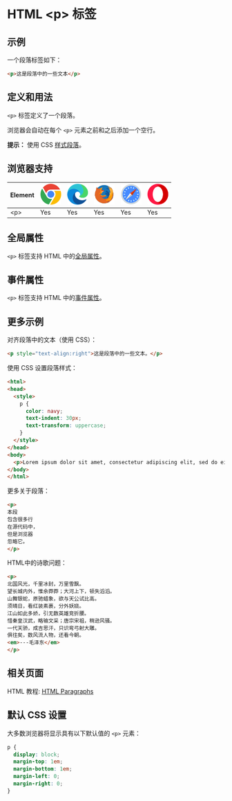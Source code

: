 HTML \<p> 标签
===

## 示例

一个段落标签如下：

```html idoc:preview
<p>这是段落中的一些文本</p>
```

## 定义和用法

`<p>` 标签定义了一个段落。

浏览器会自动在每个 `<p>` 元素之前和之后添加一个空行。

**提示：** 使用 CSS [样式段落](../tutorial/css.md)。

## 浏览器支持

| Element | ![chrome][1] | ![edge][2] | ![firefox][3] | ![safari][4] | ![opera][5] |
| ------- | --- | --- | --- | --- | --- |
| \<p>    | Yes | Yes | Yes | Yes | Yes |

## 全局属性

`<p>` 标签支持 HTML 中的[全局属性](../reference/standardattributes.md)。

## 事件属性

`<p>` 标签支持 HTML 中的[事件属性](../reference/eventattributes.md)。


## 更多示例

对齐段落中的文本（使用 CSS）：

```html idoc:preview
<p style="text-align:right">这是段落中的一些文本。</p>
```

使用 CSS 设置段落样式：

```html idoc:preview:iframe
<html>
<head>
  <style>
    p {
      color: navy;
      text-indent: 30px;
      text-transform: uppercase;
    }
  </style>
</head>
<body>
  <p>Lorem ipsum dolor sit amet, consectetur adipiscing elit, sed do eiusmod tempor incididunt ut labore et dolore magna aliqua. Ut enim ad minim veniam, quis nostrud exercitation ullamco laboris nisi ut aliquip ex ea commodo consequat. Duis aute irure dolor in reprehenderit in voluptate velit esse cillum dolore eu fugiat nulla pariatur. Excepteur sint occaecat cupidatat non proident, sunt in culpa qui officia deserunt mollit anim id est laborum.</p>
</body>
</html>
```

更多关于段落：

```html idoc:preview:iframe
<p>
本段
包含很多行
在源代码中，
但是浏览器
忽略它。
</p>
```
<!--rehype:style=height: 30px;-->

HTML中的诗歌问题：

```html idoc:preview:iframe
<p>
北国风光，千里冰封，万里雪飘。
望长城内外，惟余莽莽；大河上下，顿失滔滔。
山舞银蛇，原驰蜡象，欲与天公试比高。
须晴日，看红装素裹，分外妖娆。
江山如此多娇，引无数英雄竞折腰。
惜秦皇汉武，略输文采；唐宗宋祖，稍逊风骚。
一代天骄，成吉思汗，只识弯弓射大雕。
俱往矣，数风流人物，还看今朝。
<em>---毛泽东</em>
</p>
```
<!--rehype:style=height: 130px;-->

## 相关页面

HTML 教程: [HTML Paragraphs](../tutorial/paragraphs.md)

## 默认 CSS 设置

大多数浏览器将显示具有以下默认值的 `<p>` 元素：

```css
p {
  display: block;
  margin-top: 1em;
  margin-bottom: 1em;
  margin-left: 0;
  margin-right: 0;
}
```

[1]: ../assets/chrome.svg
[2]: ../assets/edge.svg
[3]: ../assets/firefox.svg
[4]: ../assets/safari.svg
[5]: ../assets/opera.svg
